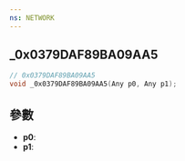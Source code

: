 ```yaml
---
ns: NETWORK
---
```

## _0x0379DAF89BA09AA5

```c
// 0x0379DAF89BA09AA5
void _0x0379DAF89BA09AA5(Any p0, Any p1);
```


## 參數
* **p0**: 
* **p1**: 

